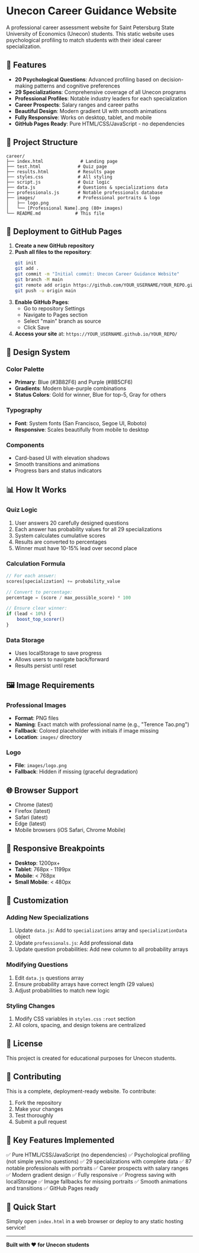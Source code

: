 # Unecon Career Guidance Website

A professional career assessment website for Saint Petersburg State University of Economics (Unecon) students. This static website uses psychological profiling to match students with their ideal career specialization.

## 🌟 Features

- **20 Psychological Questions**: Advanced profiling based on decision-making patterns and cognitive preferences
- **29 Specializations**: Comprehensive coverage of all Unecon programs
- **Professional Profiles**: Notable industry leaders for each specialization
- **Career Prospects**: Salary ranges and career paths
- **Beautiful Design**: Modern gradient UI with smooth animations
- **Fully Responsive**: Works on desktop, tablet, and mobile
- **GitHub Pages Ready**: Pure HTML/CSS/JavaScript - no dependencies

## 📁 Project Structure

```
career/
├── index.html              # Landing page
├── test.html              # Quiz page
├── results.html           # Results page
├── styles.css             # All styling
├── script.js              # Quiz logic
├── data.js                # Questions & specializations data
├── professionals.js       # Notable professionals database
├── images/                # Professional portraits & logo
│   ├── logo.png
│   └── [Professional Name].png (80+ images)
└── README.md             # This file
```

## 🚀 Deployment to GitHub Pages

1. **Create a new GitHub repository**
2. **Push all files to the repository**:
   ```bash
   git init
   git add .
   git commit -m "Initial commit: Unecon Career Guidance Website"
   git branch -M main
   git remote add origin https://github.com/YOUR_USERNAME/YOUR_REPO.git
   git push -u origin main
   ```
3. **Enable GitHub Pages**:
   - Go to repository Settings
   - Navigate to Pages section
   - Select "main" branch as source
   - Click Save
4. **Access your site** at: `https://YOUR_USERNAME.github.io/YOUR_REPO/`

## 🎨 Design System

### Color Palette
- **Primary**: Blue (#3B82F6) and Purple (#8B5CF6)
- **Gradients**: Modern blue-purple combinations
- **Status Colors**: Gold for winner, Blue for top-5, Gray for others

### Typography
- **Font**: System fonts (San Francisco, Segoe UI, Roboto)
- **Responsive**: Scales beautifully from mobile to desktop

### Components
- Card-based UI with elevation shadows
- Smooth transitions and animations
- Progress bars and status indicators

## 📊 How It Works

### Quiz Logic
1. User answers 20 carefully designed questions
2. Each answer has probability values for all 29 specializations
3. System calculates cumulative scores
4. Results are converted to percentages
5. Winner must have 10-15% lead over second place

### Calculation Formula
```javascript
// For each answer:
scores[specialization] += probability_value

// Convert to percentage:
percentage = (score / max_possible_score) * 100

// Ensure clear winner:
if (lead < 10%) {
    boost_top_scorer()
}
```

### Data Storage
- Uses localStorage to save progress
- Allows users to navigate back/forward
- Results persist until reset

## 🖼️ Image Requirements

### Professional Images
- **Format**: PNG files
- **Naming**: Exact match with professional name (e.g., "Terence Tao.png")
- **Fallback**: Colored placeholder with initials if image missing
- **Location**: `images/` directory

### Logo
- **File**: `images/logo.png`
- **Fallback**: Hidden if missing (graceful degradation)

## 🌐 Browser Support

- Chrome (latest)
- Firefox (latest)
- Safari (latest)
- Edge (latest)
- Mobile browsers (iOS Safari, Chrome Mobile)

## 📱 Responsive Breakpoints

- **Desktop**: 1200px+
- **Tablet**: 768px - 1199px
- **Mobile**: < 768px
- **Small Mobile**: < 480px

## 🔧 Customization

### Adding New Specializations
1. Update `data.js`: Add to `specializations` array and `specializationData` object
2. Update `professionals.js`: Add professional data
3. Update question probabilities: Add new column to all probability arrays

### Modifying Questions
1. Edit `data.js` questions array
2. Ensure probability arrays have correct length (29 values)
3. Adjust probabilities to match new logic

### Styling Changes
1. Modify CSS variables in `styles.css` `:root` section
2. All colors, spacing, and design tokens are centralized

## 📄 License

This project is created for educational purposes for Unecon students.

## 🤝 Contributing

This is a complete, deployment-ready website. To contribute:
1. Fork the repository
2. Make your changes
3. Test thoroughly
4. Submit a pull request

## 🎯 Key Features Implemented

✅ Pure HTML/CSS/JavaScript (no dependencies)
✅ Psychological profiling (not simple yes/no questions)
✅ 29 specializations with complete data
✅ 87 notable professionals with portraits
✅ Career prospects with salary ranges
✅ Modern gradient design
✅ Fully responsive
✅ Progress saving with localStorage
✅ Image fallbacks for missing portraits
✅ Smooth animations and transitions
✅ GitHub Pages ready

## 🚀 Quick Start

Simply open `index.html` in a web browser or deploy to any static hosting service!

---

**Built with ❤️ for Unecon students**
